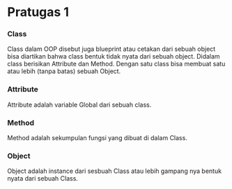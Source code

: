 # Pratugas 1

### Class

Class dalam OOP disebut juga blueprint atau cetakan dari sebuah object bisa diartikan bahwa class bentuk tidak nyata dari sebuah object. Didalam class berisikan Attribute dan Method. Dengan satu class bisa membuat satu atau lebih (tanpa batas) sebuah Object.

### Attribute

Attribute adalah variable Global dari sebuah class.

### Method

Method adalah sekumpulan fungsi yang dibuat di dalam Class.

### Object

Object adalah instance dari sesbuah Class atau lebih gampang nya bentuk nyata dari sebuah Class.
